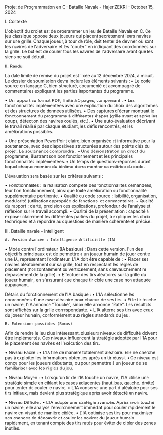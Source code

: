 Projet de Programmation en C : Bataille Navale - Hajer ZEKRI - October 15, 2024

I. Contexte

L'objectif du projet est de programmer un jeu de Bataille Navale en C. Ce jeu classique oppose deux joueurs qui placent secrètement leurs navires sur une grille.
Chaque joueur, à tour de rôle, doit tenter de deviner où sont les navires de l'adversaire et les ”couler” en indiquant des coordonnées sur la grille.
Le but est de couler tous les navires de l'adversaire avant que les siens ne soit détruit.

II. Rendu

La date limite de remise du projet est fixée au 12 décembre 2024, à minuit. Le dossier de soumission devra inclure les éléments suivants :
• Le code source en langage C, bien structuré, documenté et accompagné de commentaires expliquant les parties importantes du programme.

• Un rapport au format PDF, limité à 5 pages, comprenant :
    • Les fonctionnalités implémentées avec une explication du choix des algorithmes et des structures de données utilisées.
    • Des captures d'écran montrant le fonctionnement du programme à différentes étapes (grille avant et après les coups, détection des navires coulés, etc.).
    • Une auto-évaluation décrivant le travail réalisé par chaque étudiant, les défis rencontrés, et les améliorations possibles.

• Une présentation PowerPoint claire, bien organisée et informative pour la soutenance, avec des diapositives structurées autour des points clés du projet. La soutenance comprendra :
    • Une démonstration en direct du programme, illustrant son bon fonctionnement et les principales fonctionnalités implémentées.
    • Un temps de questions-réponses durant lequel chaque membre du binôme devra montrer sa maîtrise du code.

L'évaluation sera basée sur les critères suivants :

• Fonctionnalités : la réalisation complète des fonctionnalités demandées, leur bon fonctionnement, ainsi que toute amélioration ou fonctionnalité supplémentaire pertinente.
• Qualité du code source : lisibilité, organisation, modularité (utilisation appropriée de fonctions) et commentaires.
• Qualité du rapport : clarté, précision des explications, profondeur de l'analyse et réflexion sur le travail accompli.
• Qualité de la présentation : capacité à exposer clairement les différentes parties du projet, à expliquer les choix techniques et à répondre aux questions de manière cohérente et précise.

III. Bataille navale - Intelligent

    A. Version Avancée : Intelligence Artificielle (IA)

• Mode contre l'ordinateur (IA basique) : Dans cette version, l'un des objectifs principaux est de permettre à un joueur humain de jouer contre une IA, représentant l'ordinateur.
L'IA doit être capable de :
    • Placer ses navires aléatoirement sur sa grille, tout en respectant les règles de placement (horizontalement ou verticalement, sans chevauchement ni dépassement de la grille).
    • Effectuer des tirs aléatoires sur la grille du joueur humain, en s'assurant que chaque tir cible une case non attaquée auparavant.

Détails du fonctionnement de l'IA basique :
    • L'IA sélectionne les coordonnées d'une case aléatoire pour chacun de ses tirs.
    • Si le tir touche un navire, l'IA annonce ”Touché”, sinon elle annonce ”Raté”. Les résultats sont affichés sur la grille correspondante.
    • L'IA alterne ses tirs avec ceux du joueur humain, conformément aux règles standards du jeu.

    B. Extensions possibles (Bonus)

Afin de rendre le jeu plus intéressant, plusieurs niveaux de difficulté doivent être implémentés. 
Ces niveaux influencent la stratégie adoptée par l'IA pour le placement des navires et l'exécution des tirs.

• Niveau Facile :
    • L'IA tire de manière totalement aléatoire. Elle ne cherche pas à exploiter les informations obtenues après un tir réussi.
    • Ce niveau est conçu pour les joueurs débutants, ou pour permettre à un joueur de se familiariser avec les règles du jeu.

• Niveau Moyen :
    • Lorsqu'un tir de l'IA touche un navire, l'IA utilise une stratégie simple en ciblant les cases adjacentes (haut, bas, gauche, droite) pour tenter de couler le navire.
    • L'IA conserve une part d'aléatoire pour ses tirs initiaux, mais devient plus stratégique après avoir détecté un navire.

• Niveau Difficile :
    • L'IA adopte une stratégie avancée. Après avoir touché un navire, elle analyse l'environnement immédiat pour couler rapidement le navire en visant de manière ciblée.
    • L'IA optimise ses tirs pour maximiser ses chances de découvrir et couler les navires du joueur humain rapidement, en tenant compte des tirs ratés pour éviter de cibler des zones inutiles.
